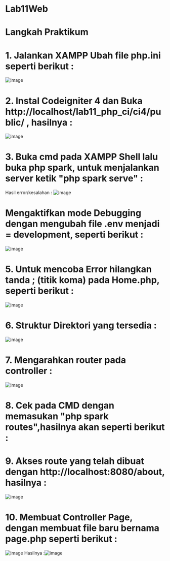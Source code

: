 # Lab11Web

# Langkah Praktikum

# 1. Jalankan XAMPP Ubah file php.ini seperti berikut :
![image](https://user-images.githubusercontent.com/83681139/175540804-cc1cdfde-ab26-4443-932b-0969e785a0f2.png)

# 2. Instal Codeigniter 4 dan Buka http://localhost/lab11_php_ci/ci4/public/ , hasilnya :
![image](https://user-images.githubusercontent.com/83681139/175540942-6c0f05e4-7db3-42c1-8c92-293a2a32c9c7.png)

# 3. Buka cmd pada XAMPP Shell lalu buka php spark, untuk menjalankan server ketik "php spark serve" :
Hasil error/kesalahan :
![image](https://user-images.githubusercontent.com/83681139/175541104-6bd5ab9b-b4fb-4124-9ab6-351168debe53.png)

# Mengaktifkan mode Debugging dengan mengubah file .env menjadi = development, seperti berikut :
![image](https://user-images.githubusercontent.com/83681139/175541717-d624c8ae-f973-43a8-a419-3d1178faaf10.png)

# 5. Untuk mencoba Error hilangkan tanda ; (titik koma) pada Home.php, seperti berikut :
![image](https://user-images.githubusercontent.com/83681139/175541809-fb387f5a-6898-4646-936a-9cae902452ee.png)

# 6. Struktur Direktori yang tersedia :
![image](https://user-images.githubusercontent.com/83681139/175541994-aa263a64-4b76-4739-8a5e-9d5223e05190.png)

# 7. Mengarahkan router pada controller :
![image](https://user-images.githubusercontent.com/83681139/175542138-39f495c5-23db-47d0-8378-452e7e7db613.png)

# 8. Cek pada CMD dengan memasukan "php spark routes",hasilnya akan seperti berikut :

# 9. Akses route yang telah dibuat dengan http://localhost:8080/about, hasilnya :
![image](https://user-images.githubusercontent.com/83681139/175542273-9dc4c127-f4e5-4e18-b08d-bab93cfa8244.png)

# 10. Membuat Controller Page, dengan membuat file baru bernama page.php seperti berikut :
![image](https://user-images.githubusercontent.com/83681139/175542321-a7bf3abe-e6c7-41c2-a309-7347440d9aa0.png)
Hasilnya :![image](https://user-images.githubusercontent.com/83681139/175542427-b8933a66-e5d0-4c54-929b-a4a660eaf878.png)




